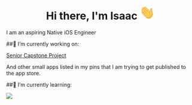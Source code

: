 <h1 align="Center">Hi there, I'm Isaac <img src="https://raw.githubusercontent.com/ABSphreak/ABSphreak/master/gifs/Hi.gif" width="40px" /> </h1>

I am an aspiring Native iOS Engineer

##🔭 I’m currently working on:

[Senior Capstone Project](https://github.com/isa4ac/Net-Work-Hub)

And other small apps listed in my pins that I am trying to get published to the app store.

##🌱 I’m currently learning:

<img src="https://img.shields.io/badge/PHP-777BB4?style=for-the-badge&logo=php&logoColor=white"/>
<!--
- 🔭 I’m currently working on ...
- 🌱 I’m currently learning ...
- 👯 I’m looking to collaborate on ...
- 🤔 I’m looking for help with ...
- 💬 Ask me about ...
- 📫 How to reach me: ...
- 😄 Pronouns: ...
- ⚡ Fun fact: ...
-->
